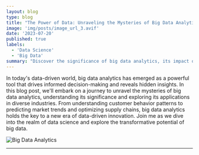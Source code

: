 ```yaml
---
layout: blog
type: blog
title: "The Power of Data: Unraveling the Mysteries of Big Data Analytics"
image: 'img/posts/image_url_3.avif'
date: '2023-07-20'
published: true
labels:
  - 'Data Science'
  - 'Big Data'
summary: "Discover the significance of big data analytics, its impact on decision-making, and the transformative potential it holds across industries."
---
```



In today's data-driven world, big data analytics has emerged as a powerful tool that drives informed decision-making and reveals hidden insights. In this blog post, we'll embark on a journey to unravel the mysteries of big data analytics, understanding its significance and exploring its applications in diverse industries. From understanding customer behavior patterns to predicting market trends and optimizing supply chains, big data analytics holds the key to a new era of data-driven innovation. Join me as we dive into the realm of data science and explore the transformative potential of big data.

![Big Data Analytics](image_url_3.jpg)

---
